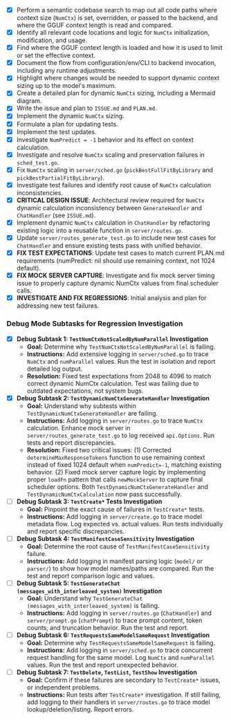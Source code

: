 - [x] Perform a semantic codebase search to map out all code paths where context size (`NumCtx`) is set, overridden, or passed to the backend, and where the GGUF context length is read and compared.
- [x] Identify all relevant code locations and logic for `NumCtx` initialization, modification, and usage.
- [x] Find where the GGUF context length is loaded and how it is used to limit or set the effective context.
- [x] Document the flow from configuration/env/CLI to backend invocation, including any runtime adjustments.
- [x] Highlight where changes would be needed to support dynamic context sizing up to the model's maximum.
- [x] Create a detailed plan for dynamic `NumCtx` sizing, including a Mermaid diagram.
- [x] Write the issue and plan to `ISSUE.md` and `PLAN.md`.
- [x] Implement the dynamic `NumCtx` sizing.
- [x] Formulate a plan for updating tests.
- [x] Implement the test updates.
- [x] Investigate `NumPredict = -1` behavior and its effect on context calculation.
- [x] Investigate and resolve `NumCtx` scaling and preservation failures in `sched_test.go`.
- [x] Fix `NumCtx` scaling in `server/sched.go` (`pickBestFullFitByLibrary` and `pickBestPartialFitByLibrary`).
- [x] Investigate test failures and identify root cause of `NumCtx` calculation inconsistencies.
- [x] **CRITICAL DESIGN ISSUE**: Architectural review required for `NumCtx` dynamic calculation inconsistency between `GenerateHandler` and `ChatHandler` (see `ISSUE.md`).
- [x] Implement dynamic `NumCtx` calculation in `ChatHandler` by refactoring existing logic into a reusable function in `server/routes.go`.
- [x] Update `server/routes_generate_test.go` to include new test cases for `ChatHandler` and ensure existing tests pass with unified behavior.
- [x] **FIX TEST EXPECTATIONS**: Update test cases to match current PLAN.md requirements (numPredict: nil should use remaining context, not 1024 default).
- [x] **FIX MOCK SERVER CAPTURE**: Investigate and fix mock server timing issue to properly capture dynamic NumCtx values from final scheduler calls.
- [x] **INVESTIGATE AND FIX REGRESSIONS**: Initial analysis and plan for addressing new test failures.

### Debug Mode Subtasks for Regression Investigation

- [x] **Debug Subtask 1: `TestNumCtxNotScaledByNumParallel` Investigation**
    - **Goal:** Determine why `TestNumCtxNotScaledByNumParallel` is failing.
    - **Instructions:** Add extensive logging in `server/sched.go` to trace `NumCtx` and `numParallel` values. Run the test in isolation and report detailed log output.
    - **Resolution:** Fixed test expectations from 2048 to 4096 to match correct dynamic NumCtx calculation. Test was failing due to outdated expectations, not system bugs.
- [x] **Debug Subtask 2: `TestDynamicNumCtxGenerateHandler` Investigation**
    - **Goal:** Understand why subtests within `TestDynamicNumCtxGenerateHandler` are failing.
    - **Instructions:** Add logging in `server/routes.go` to trace `NumCtx` calculation. Enhance mock server in `server/routes_generate_test.go` to log received `api.Options`. Run tests and report discrepancies.
    - **Resolution:** Fixed two critical issues: (1) Corrected `determineMaxResponseTokens` function to use remaining context instead of fixed 1024 default when `numPredict=-1`, matching existing behavior. (2) Fixed mock server capture logic by implementing proper `loadFn` pattern that calls `newMockServer` to capture final scheduler options. Both `TestDynamicNumCtxGenerateHandler` and `TestDynamicNumCtxCalculation` now pass successfully.
- [ ] **Debug Subtask 3: `TestCreate*` Tests Investigation**
    - **Goal:** Pinpoint the exact cause of failures in `TestCreate*` tests.
    - **Instructions:** Add logging in `server/create.go` to trace model metadata flow. Log expected vs. actual values. Run tests individually and report specific discrepancies.
- [ ] **Debug Subtask 4: `TestManifestCaseSensitivity` Investigation**
    - **Goal:** Determine the root cause of `TestManifestCaseSensitivity` failure.
    - **Instructions:** Add logging in manifest parsing logic (`model/` or `parser/`) to show how model names/paths are compared. Run the test and report comparison logic and values.
- [ ] **Debug Subtask 5: `TestGenerateChat (messages_with_interleaved_system)` Investigation**
    - **Goal:** Understand why `TestGenerateChat (messages_with_interleaved_system)` is failing.
    - **Instructions:** Add logging in `server/routes.go` (`ChatHandler`) and `server/prompt.go` (`chatPrompt`) to trace prompt content, token counts, and truncation behavior. Run the test and report.
- [ ] **Debug Subtask 6: `TestRequestsSameModelSameRequest` Investigation**
    - **Goal:** Determine why `TestRequestsSameModelSameRequest` is failing.
    - **Instructions:** Add logging in `server/sched.go` to trace concurrent request handling for the same model. Log `NumCtx` and `numParallel` values. Run the test and report unexpected behavior.
- [ ] **Debug Subtask 7: `TestDelete`, `TestList`, `TestShow` Investigation**
    - **Goal:** Confirm if these failures are secondary to `TestCreate*` issues, or independent problems.
    - **Instructions:** Run tests after `TestCreate*` investigation. If still failing, add logging to their handlers in `server/routes.go` to trace model lookup/deletion/listing. Report errors.